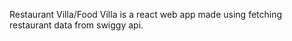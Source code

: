 Restaurant Villa/Food Villa is a react web app made using fetching restaurant data from swiggy api.
